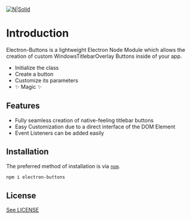 [![N|Solid](https://raw.githubusercontent.com/jaythemanchs/custom-windows-buttons/b8444a3b1aee22a7f9848e3313c088f582d841c8/assets/banner.svg)](#)

# Introduction
Electron-Buttons is a lightweight Electron Node Module which allows the creation of custom WindowsTitlebarOverlay Buttons inside of your app.

- Initialize the class
- Create a button
- Customize its parameters
- ✨ Magic ✨

## Features

- Fully seamless creation of native-feeling titlebar buttons
- Easy Customization due to a direct interface of the DOM Element
- Event Listeners can be added easily

## Installation

The preferred method of installation is via [`npm`](https://docs.npmjs.com/).

```sh
npm i electron-buttons
```

## License
[See LICENSE](https://github.com/jaythemanchs/Electron-Buttons/blob/faa4435ca3d799f5bf4dc85d0f20aaa81fcbbb13/LICENSE)
